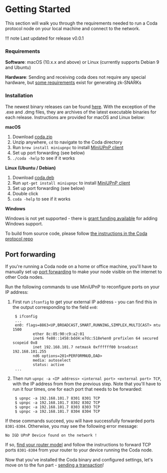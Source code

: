# Getting Started

This section will walk you through the requirements needed to run a Coda protocol node on your local machine and connect to the network.

!!! note
    Last updated for release v0.0.1

### Requirements

**Software**: macOS (10.x.x and above) or Linux (currently supports Debian 9 and Ubuntu)

**Hardware**: Sending and receiving coda does not require any special hardware, but [some requirements]() exist for generating zk-SNARKs

### Installation

The newest binary releases can be found [here](). With the exception of the .exe and .dmg files, they are archives of the latest executable binaries for each release. Instructions are provided for macOS and Linux below:

**macOS**

1. Download [coda.zip]()
2. Unzip anywhere, `cd` to navigate to the Coda directory
3. Run `brew install miniupnpc` to install [MiniUPnP client](https://github.com/miniupnp/miniupnp)
4. Set up port forwarding (see below)
5. `./coda -help` to see if it works

**Linux (Ubuntu / Debian)**

1. Download [coda.deb]()
2. Run `apt-get install miniupnpc` to install [MiniUPnP client](https://github.com/miniupnp/miniupnp)
3. Set up port forwarding (see below)
4. Double click
5. `coda -help` to see if it works


**Windows**

Windows is not yet supported - there is [grant funding available]() for adding Windows support.

To build from source code, please follow [the instructions in the Coda protocol repo](https://github.com/CodaProtocol/coda/blob/master/README-dev.md#building-coda)

## Port forwarding

If you're running a Coda node on a home or office machine, you'll have to manually set up [port forwarding](https://en.wikipedia.org/wiki/Port_forwarding) to make your node visible on the internet to other Coda nodes.

Run the following commands to use MiniUPnP to reconfigure ports on your IP address:

1. First run `ifconfig` to get your external IP address - you can find this in the output corresponding to the field `en0`:


        $ ifconfig
        ...
        en0: flags=8863<UP,BROADCAST,SMART,RUNNING,SIMPLEX,MULTICAST> mtu 1500
                ether 8c:85:90:c9:a2:01 
                inet6 fe80::1458:bdd4:e7dc:518e%en0 prefixlen 64 secured scopeid 0x8 
                inet 192.168.101.7 netmask 0xffffff00 broadcast 192.168.101.255
                nd6 options=201<PERFORMNUD,DAD>
                media: autoselect
                status: active
        ...

2. Then run `upnpc -a <IP address> <internal port> <external port> TCP`, with the IP address from from the previous step. Note that you'll have to run it four times, one for each port that needs to be forwarded:

        $ upnpc -a 192.168.101.7 8301 8301 TCP
        $ upnpc -a 192.168.101.7 8302 8302 TCP
        $ upnpc -a 192.168.101.7 8303 8303 TCP
        $ upnpc -a 192.168.101.7 8304 8304 TCP



If these commands succeed, you will have successfully forwarded ports `8301-8304`. Otherwise, you may see the following error message:

    No IGD UPnP Device found on the network !

If so, [find your router model](https://portforward.com/router.htm) and follow the instructions to forward TCP ports `8301-8304` from your router to your device running the Coda node.

Now that you've installed the Coda binary and configured settings, let's move on to the fun part - [sending a transaction](/my-first-transaction)!